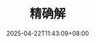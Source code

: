 ---
weight: 781
title: "精确解"
description: ""
icon: "article"
date: "2025-04-22T11:43:09+08:00"
lastmod: "2025-04-22T11:43:09+08:00"
draft: true
toc: true
---